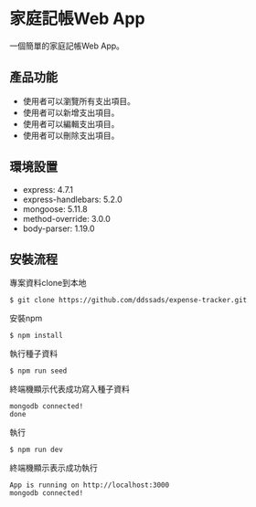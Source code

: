 # 家庭記帳Web App
一個簡單的家庭記帳Web App。

## 產品功能
- 使用者可以瀏覽所有支出項目。
- 使用者可以新增支出項目。
- 使用者可以編輯支出項目。
- 使用者可以刪除支出項目。


## 環境設置
- express: 4.7.1
- express-handlebars: 5.2.0
- mongoose: 5.11.8
- method-override: 3.0.0
- body-parser: 1.19.0

## 安裝流程

專案資料clone到本地

```
$ git clone https://github.com/ddssads/expense-tracker.git
```
安裝npm

```
$ npm install
```

執行種子資料
```
$ npm run seed
```
終端機顯示代表成功寫入種子資料
```
mongodb connected!
done
```
執行

```
$ npm run dev
```

終端機顯示表示成功執行
```
App is running on http://localhost:3000
mongodb connected!
```